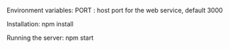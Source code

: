 Environment variables:
    PORT : host port for the web service, default 3000

Installation:
    npm install

Running the server:
    npm start
